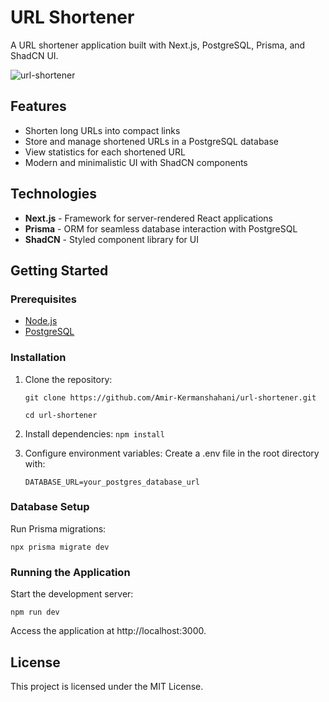 # URL Shortener

A URL shortener application built with Next.js, PostgreSQL, Prisma, and ShadCN UI.

![url-shortener](https://github.com/user-attachments/assets/408fa6a7-5c95-4a61-b32a-dee7ecf3d543)

## Features
- Shorten long URLs into compact links
- Store and manage shortened URLs in a PostgreSQL database
- View statistics for each shortened URL
- Modern and minimalistic UI with ShadCN components

## Technologies
- **Next.js** - Framework for server-rendered React applications
- **Prisma** - ORM for seamless database interaction with PostgreSQL
- **ShadCN** - Styled component library for UI

## Getting Started

### Prerequisites
- [Node.js](https://nodejs.org/)
- [PostgreSQL](https://www.postgresql.org/)

### Installation
1. Clone the repository:
 
   `git clone https://github.com/Amir-Kermanshahani/url-shortener.git`
   
   `cd url-shortener`

3. Install dependencies:
   `npm install`

4. Configure environment variables: Create a .env file in the root directory with:

   `DATABASE_URL=your_postgres_database_url`

### Database Setup

Run Prisma migrations:

`npx prisma migrate dev`

### Running the Application

Start the development server:

`npm run dev`

Access the application at http://localhost:3000.

## License

This project is licensed under the MIT License.


